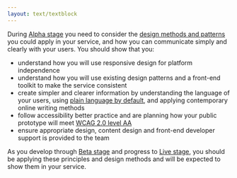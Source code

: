 ```yaml
---
layout: text/textblock
---
```

During [Alpha stage](/topics/service-design-delivery-process/alpha-stage/) you need to consider the [design methods and patterns](https://guides.service.gov.au) you could apply in your service, and how you can communicate simply and clearly with your users. You should show that you:

- understand how you will use responsive design for platform independence
- understand how you will use existing design patterns and a front-end toolkit to make the service consistent
- create simpler and clearer information by understanding the language of your users, using [plain language by default](https://guides.service.gov.au/content-guide/writing-style/#plain-english), and applying contemporary online writing methods
- follow accessibility better practice and are planning how your public prototype will meet [WCAG 2.0 level AA](https://www.w3.org/WAI/intro/wcag)
- ensure appropriate design, content design and front-end developer support is provided to the team

As you develop through [Beta stage](/topics/service-design-delivery-process/beta-stage/) and progress to [Live stage](/topics/service-design-delivery-process/live-stage/), you should be applying these principles and design methods and will be expected to show them in your service.
